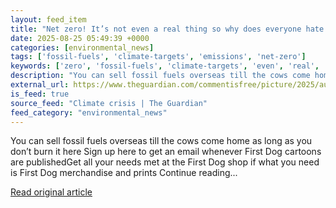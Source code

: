```yaml
---
layout: feed_item
title: "Net zero! It’s not even a real thing so why does everyone hate it? | First Dog on the Moon"
date: 2025-08-25 05:49:39 +0000
categories: [environmental_news]
tags: ['fossil-fuels', 'climate-targets', 'emissions', 'net-zero']
keywords: ['zero', 'fossil-fuels', 'climate-targets', 'even', 'real', 'emissions', 'net-zero']
description: "You can sell fossil fuels overseas till the cows come home as long as you don’t burn it here Sign up here to get an email whenever First Dog cartoons are pub..."
external_url: https://www.theguardian.com/commentisfree/picture/2025/aug/25/net-zero-its-not-even-a-real-thing-so-why-does-everyone-hate-it
is_feed: true
source_feed: "Climate crisis | The Guardian"
feed_category: "environmental_news"
---
```


You can sell fossil fuels overseas till the cows come home as long as you don’t burn it here Sign up here to get an email whenever First Dog cartoons are publishedGet all your needs met at the First Dog shop if what you need is First Dog merchandise and prints Continue reading...

[Read original article](https://www.theguardian.com/commentisfree/picture/2025/aug/25/net-zero-its-not-even-a-real-thing-so-why-does-everyone-hate-it)
